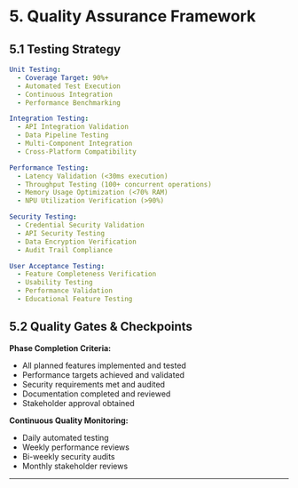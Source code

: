 # **5. Quality Assurance Framework**

## **5.1 Testing Strategy**

```yaml
Unit Testing:
  - Coverage Target: 90%+
  - Automated Test Execution
  - Continuous Integration
  - Performance Benchmarking

Integration Testing:
  - API Integration Validation
  - Data Pipeline Testing
  - Multi-Component Integration
  - Cross-Platform Compatibility

Performance Testing:
  - Latency Validation (<30ms execution)
  - Throughput Testing (100+ concurrent operations)
  - Memory Usage Optimization (<70% RAM)
  - NPU Utilization Verification (>90%)

Security Testing:
  - Credential Security Validation
  - API Security Testing
  - Data Encryption Verification
  - Audit Trail Compliance

User Acceptance Testing:
  - Feature Completeness Verification
  - Usability Testing
  - Performance Validation
  - Educational Feature Testing
```

## **5.2 Quality Gates & Checkpoints**

**Phase Completion Criteria:**
- All planned features implemented and tested
- Performance targets achieved and validated
- Security requirements met and audited
- Documentation completed and reviewed
- Stakeholder approval obtained

**Continuous Quality Monitoring:**
- Daily automated testing
- Weekly performance reviews
- Bi-weekly security audits
- Monthly stakeholder reviews

---
